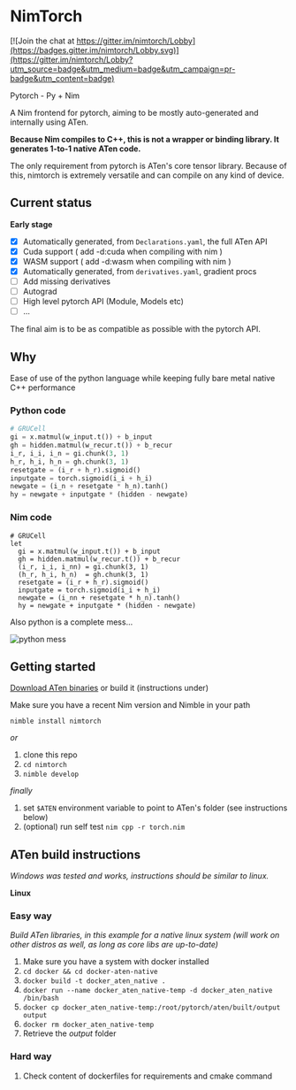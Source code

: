 # NimTorch

[![Join the chat at https://gitter.im/nimtorch/Lobby](https://badges.gitter.im/nimtorch/Lobby.svg)](https://gitter.im/nimtorch/Lobby?utm_source=badge&utm_medium=badge&utm_campaign=pr-badge&utm_content=badge)

Pytorch - Py + Nim

A Nim frontend for pytorch, aiming to be mostly auto-generated and internally using ATen.

**Because Nim compiles to C++, this is not a wrapper or binding library. It generates 1-to-1 native ATen code.**

The only requirement from pytorch is ATen's core tensor library. Because of this, nimtorch is extremely versatile and can compile on any kind of device.

## Current status

**Early stage**

- [x] Automatically generated, from `Declarations.yaml`, the full ATen API
- [x] Cuda support ( add -d:cuda when compiling with nim )
- [x] WASM support ( add -d:wasm when compiling with nim )
- [x] Automatically generated, from `derivatives.yaml`, gradient procs
- [ ] Add missing derivatives
- [ ] Autograd
- [ ] High level pytorch API (Module, Models etc)
- [ ] ...

The final aim is to be as compatible as possible with the pytorch API.

## Why

Ease of use of the python language while keeping fully bare metal native C++ performance

### Python code

```python
# GRUCell
gi = x.matmul(w_input.t()) + b_input
gh = hidden.matmul(w_recur.t()) + b_recur
i_r, i_i, i_n = gi.chunk(3, 1)
h_r, h_i, h_n = gh.chunk(3, 1)
resetgate = (i_r + h_r).sigmoid()
inputgate = torch.sigmoid(i_i + h_i)
newgate = (i_n + resetgate * h_n).tanh()
hy = newgate + inputgate * (hidden - newgate)
```

### Nim code

```nimrod
# GRUCell
let
  gi = x.matmul(w_input.t()) + b_input
  gh = hidden.matmul(w_recur.t()) + b_recur
  (i_r, i_i, i_nn) = gi.chunk(3, 1)
  (h_r, h_i, h_n)  = gh.chunk(3, 1)
  resetgate = (i_r + h_r).sigmoid()
  inputgate = torch.sigmoid(i_i + h_i)
  newgate = (i_nn + resetgate * h_n).tanh()
  hy = newgate + inputgate * (hidden - newgate)
```

Also python is a complete mess...

![python mess](https://camo.githubusercontent.com/953249a42e8fe655a8c1fdfe80744a42b4d25723/68747470733a2f2f696d67732e786b63642e636f6d2f636f6d6963732f707974686f6e5f656e7669726f6e6d656e742e706e67)

## Getting started

[Download ATen binaries](https://github.com/fragcolor-xyz/nimtorch/releases/tag/v0.2.0) or build it (instructions under)

Make sure you have a recent Nim version and Nimble in your path

`nimble install nimtorch`

*or*

1. clone this repo
2. `cd nimtorch`
3. `nimble develop`

*finally*

1. set `$ATEN` environment variable to point to ATen's folder (see instructions below)
2. (optional) run self test `nim cpp -r torch.nim`

## ATen build instructions

*Windows was tested and works, instructions should be similar to linux.*

**Linux**

### Easy way

*Build ATen libraries, in this example for a native linux system (will work on other distros as well, as long as core libs are up-to-date)*

1. Make sure you have a system with docker installed
2. `cd docker && cd docker-aten-native`
3. `docker build -t docker_aten_native .`
4. `docker run --name docker_aten_native-temp -d docker_aten_native /bin/bash`
5. `docker cp docker_aten_native-temp:/root/pytorch/aten/built/output output`
6. `docker rm docker_aten_native-temp`
7. Retrieve the *output* folder
  
### Hard way

1. Check content of dockerfiles for requirements and cmake command
